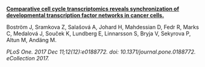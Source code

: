 [**Comparative cell cycle transcriptomics reveals synchronization of developmental transcription factor networks in cancer cells.**](https://www.ncbi.nlm.nih.gov/pubmed/29228002)

Boström J, Sramkova Z, Salašová A, Johard H, Mahdessian D, Fedr R, Marks C, Medalová J, Souček K, Lundberg E, Linnarsson S, Bryja V, Sekyrova P, Altun M, Andäng M.

*PLoS One. 2017 Dec 11;12(12):e0188772. doi: 10.1371/journal.pone.0188772. eCollection 2017.* 
